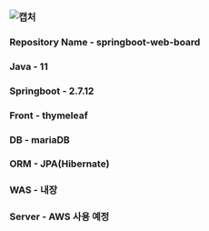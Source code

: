 ### ![캡처](https://github.com/hyunwoo2546/springboot-web-board/assets/70044292/b67a5381-fbd5-4c8b-9657-49c69af5bb29)
### Repository Name - springboot-web-board
### Java - 11
### Springboot - 2.7.12
### Front - thymeleaf
### DB - mariaDB
### ORM - JPA(Hibernate)
### WAS - 내장
### Server - AWS 사용 예정





